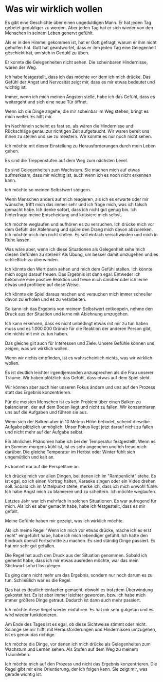 # Was wir wirklich wollen

Es gibt eine Geschichte über einen ungeduldigen Mann. Er hat jeden Tag gebetet geduldiger zu werden. Aber jeden Tag hat er sich wieder von den Menschen in seinem Leben genervt gefühlt. 

Als er in den Himmel gekommen ist, hat er Gott gefragt, warum er ihm nicht geholfen hat. Gott hat geantwortet, dass er ihm jeden Tag eine Gelegenheit geschickt hat, um sich in Geduld zu üben.

Er konnte die Gelegenheiten nicht sehen. Die scheinbaren Hindernisse, waren der Weg.

Ich habe festgestellt, dass ich das möchte vor dem ich mich drücke. Das Gefühl der Angst und Nervosität zeigt mir, dass es mir etwas bedeutet und wichtig ist.

Immer, wenn ich mich meinen Ängsten stelle, habe ich das Gefühl, dass es weitergeht und sich eine neue Tür öffnet.

Wenn ich die Dinge angehe, die mir scheinbar im Weg stehen, bringt es mich weiter. Es hilft mir.

Im Nachhinein scheint es fast so, als wären die Hindernisse und Rückschläge genau zur richtigen Zeit aufgetaucht. Wir waren bereit uns ihnen zu stellen und sie zu meistern. Wir könnte es nur noch nicht sehen.

Ich möchte mit dieser Einstellung zu Herausforderungen durch mein Leben gehen.

Es sind die Treppenstufen auf dem Weg zum nächsten Level.

Es sind Gelegenheiten zum Wachstum. Sie machen mich auf etwas aufmerksam, dass mir wichtig ist, auch wenn ich es noch nicht erkennen kann.

Ich möchte so meinen Selbstwert steigern.

Wenn Menschen anders auf mich reagieren, als ich es erwarte oder mir wünsche, trifft mich das immer sehr und ich frage mich, was ich falsch gemacht habe. Ich denke sofort, dass ich nicht gut genug bin. Ich hinterfrage meine Entscheidung und kritisiere mich selbst.

Ich möchte weglaufen und aufhören es zu versuchen. Ich drücke mich vor dem Gefühl der Ablehnung und spüre den Drang mich davon abzulenken. Ich möchte mich ihm nicht stellen. Es soll einfach verschwinden und mich in Ruhe lassen.

Was wäre aber, wenn ich diese Situationen als Gelegenheit sehe mich diesen Gefühlen zu stellen? Als Übung, um besser damit umzugehen und es schließlich zu überwinden.

Ich könnte den Wert darin sehen und mich dem Gefühl stellen. Ich könnte mich sogar darauf freuen. Das Ergebnis ist dann egal. Entweder ich bekomme eine positive Reaktion und freue mich darüber oder ich lerne etwas und profitiere auf diese Weise.

Ich könnte ein Spiel daraus machen und versuchen mich immer schneller davon zu erholen und es zu verarbeiten.

So kann ich das Ergebnis von meinem Selbstwert entkoppeln, nehme den Druck aus der Situation und lerne mit Ablehnung umzugehen.

Ich kann erkennen, dass es nicht unbedingt etwas mit mir zu tun haben muss und es 1.000.000 Gründe für die Reaktion der anderen Person gibt, die nichts mit mir zu tun haben.

Das gleiche gilt auch für Interessen und Ziele. Unsere Gefühle können uns zeigen, was wir wirklich wollen. 

Wenn wir nichts empfinden, ist es wahrscheinlich nichts, was wir wirklich wollen.

Es ist deutlich leichter irgendjemanden anzusprechen als die Frau unserer Träume. Wir haben plötzlich das Gefühl, dass etwas auf dem Spiel steht.

Wir können aber auch hier unseren Fokus ändern und uns auf den Prozess statt das Ergebnis konzentrieren.

Für die meisten Menschen ist es kein Problem über einen Balken zu balancieren, der auf dem Boden liegt und nicht zu fallen. Wir konzentrieren uns auf die Aufgaben und führen sie aus.

Wenn sich der Balken aber in 10 Metern Höhe befindet, scheint dieselbe Aufgabe plötzlich unmöglich. Unser Fokus liegt jetzt darauf nicht zu fallen und nicht mehr auf der Aufgabe selbst.

Ein ähnliches Phänomen habe ich bei der Temperatur festgestellt. Wenn es im Sommer morgens kühl ist, ist es sehr angenehm und ich freue mich darüber. Die gleiche Temperatur im Herbst oder Winter fühlt sich ungemütlich und kalt an.

Es kommt nur auf die Perspektive an.

Ich drücke mich vor allen Dingen, bei denen ich im "Rampenlicht" stehe. Es ist egal, ob ich einen Vortrag halten, Karaoke singen oder ein Video drehen soll. Sobald ich im Mittelpunkt stehe, merke ich, dass ich mich unwohl fühle. Ich habe Angst mich zu blamieren und zu scheitern. Ich möchte weglaufen.

Letztes Jahr war ich mehrfach in solchen Situationen. Es war aufregend für mich. Als ich es aber gemacht habe, habe ich festgestellt, dass es mir gefällt.

Meine Gefühle haben mir gezeigt, was ich wirklich möchte.

Als ich meine Regel "Wenn ich mich vor etwas drücke, mache ich es erst recht" eingeführt habe, habe ich mich lebendiger gefühlt. Ich hatte den Eindruck überall Fortschritte zu machen. Es sind ständig Dinge passiert. Es hat mir sehr gut gefallen.

Die Regel hat auch den Druck aus der Situation genommen. Sobald ich gemerkt habe, dass ich mir etwas ausreden möchte, war das mein Stichwort sofort loszulegen.

Es ging dann nicht mehr um das Ergebnis, sondern nur noch darum es zu tun. Schließlich war es die Regel.

Das hat es deutlich einfacher gemacht, obwohl es trotzdem Überwindung gekostet hat. Es ist aber immer leichter geworden, bzw. ich habe mich immer größere Dinge getraut. Dadurch ist dann auch mehr passiert.

Ich möchte diese Regel wieder einführen. Es hat mir sehr gutgetan und es wird wieder funktionieren.

Am Ende des Tages ist es egal, ob diese Sichtweise stimmt oder nicht. Solange sie mir hilft, mit Herausforderungen und Hindernissen umzugehen, ist es genau das richtige.

Ich möchte die Dinge, vor denen ich mich drücke als Gelegenheiten zum Wachstum und Lernen sehen. Als Stufen auf dem Weg zu meinem Traumleben.

Ich möchte mich auf den Prozess und nicht das Ergebnis konzentrieren. Die Regel gibt mir eine Orientierung, der ich folgen kann. Sie zeigt mir, was gerade wichtig ist.
